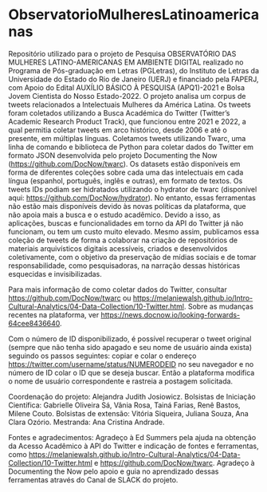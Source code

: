 # ObservatorioMulheresLatinoamericanas
Repositório utilizado para o projeto de Pesquisa OBSERVATÓRIO DAS MULHERES LATINO-AMERICANAS EM AMBIENTE DIGITAL realizado no Programa de Pós-graduação em Letras (PGLetras), do Instituto de Letras da Universidade do Estado do Rio de Janeiro (UERJ) e financiado pela FAPERJ, com Apoio do Edital AUXÍLIO BÁSICO À PESQUISA (APQ1)-2021 e Bolsa Jovem Cientista do Nosso Estado-2022. O projeto analisa um corpus de tweets relacionados a Intelectuais Mulheres da América Latina. Os tweets foram coletados utilizando a Busca Académica do Twitter (Twitter’s Academic Research Product Track), que funcionou entre 2021 e 2022, a qual permitia coletar tweets em arco histórico, desde 2006 e até o presente, em múltiplas línguas. Coletamos tweets utilizando Twarc, uma linha de comando e biblioteca de Python para coletar dados do Twitter em formato JSON desenvolvida pelo projeto Documenting the Now (https://github.com/DocNow/twarc). Os datasets estão disponíveis em forma de diferentes coleções sobre cada uma das intelectuais em cada língua (espanhol, português, inglês e outras), em formato de textos. Os tweets IDs podiam ser hidratados utilizando o hydrator de twarc (disponível aqui: https://github.com/DocNow/hydrator). No entanto, essas ferramentas não estão mais disponíveis devido às novas políticas da plataforma, que não apoia mais a busca e o estudo acadêmico. Devido a isso, as aplicações, buscas e funcionalidades em torno da API do Twitter já não funcionam, ou tem um custo muito elevado. 
Mesmo assim, publicamos essa coleção de tweets de forma a colaborar na criação de repositórios de materiais arquivísticos digitais acessíveis, criados e desenvolvidos coletivamente, com o objetivo da preservação de mídias sociais e de tomar responsabilidade, como pesquisadoras, na narração dessas históricas esquecidas e invisibilizadas.  

Para mais informação de como coletar dados do Twitter, consultar https://github.com/DocNow/twarc ou https://melaniewalsh.github.io/Intro-Cultural-Analytics/04-Data-Collection/10-Twitter.html. Sobre as mudanças recentes na plataforma, ver https://news.docnow.io/looking-forwards-64cee8436640. 

Com o número de ID disponibilizado, é possível recuperar o tweet original (sempre que não tenha sido apagado e seu nome de usuário ainda exista) seguindo os passos seguintes: copiar e colar o endereço https://twitter.com/username/status/NUMERODEID no seu navegador e no número de ID colar o ID que se deseja buscar. Então a plataforma modifica o nome de usuário correspondente e rastreia a postagem solicitada.

Coordenação do projeto: Alejandra Judith Josiowicz. Bolsistas de Iniciação Científica: Gabrielle Oliveira Sá, Vânia Rosa, Tainá Farias, Renê Bastos, Milene Couto. Bolsistas de extensão: Vitória Siqueira, Juliana Souza, Ana Clara Ozório. Mestranda: Ana Cristina Andrade. 

Fontes e agradecimentos: Agradeço à Ed Summers pela ajuda na obtenção da Acesso Acadêmico à API do Twitter e indicação de fontes e ferramentas, como https://melaniewalsh.github.io/Intro-Cultural-Analytics/04-Data-Collection/10-Twitter.html e https://github.com/DocNow/twarc. Agradeço à Documenting the Now pelo apoio e guia no aprendizado dessas ferramentas através do Canal de SLACK do projeto. 
